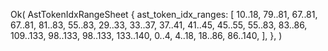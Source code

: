 Ok(
    AstTokenIdxRangeSheet {
        ast_token_idx_ranges: [
            10..18,
            79..81,
            67..81,
            67..81,
            81..83,
            55..83,
            29..33,
            33..37,
            37..41,
            41..45,
            45..55,
            55..83,
            83..86,
            109..133,
            98..133,
            98..133,
            133..140,
            0..4,
            4..18,
            18..86,
            86..140,
        ],
    },
)